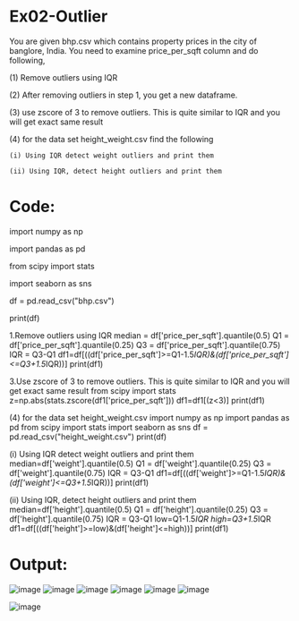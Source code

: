 # Ex02-Outlier

You are given bhp.csv which contains property prices in the city of banglore, India. You need to examine price_per_sqft column and do following,

(1) Remove outliers using IQR 

(2) After removing outliers in step 1, you get a new dataframe.

(3) use zscore of 3 to remove outliers. This is quite similar to IQR and you will get exact same result

(4) for the data set height_weight.csv find the following

    (i) Using IQR detect weight outliers and print them

    (ii) Using IQR, detect height outliers and print them
    
    
 # Code:
import numpy as np  

import pandas as pd

from scipy import stats

import seaborn as sns

df = pd.read_csv("bhp.csv")

print(df)

1.Remove outliers using IQR
median = df['price_per_sqft'].quantile(0.5)
Q1 = df['price_per_sqft'].quantile(0.25)
Q3 = df['price_per_sqft'].quantile(0.75)
IQR = Q3-Q1
df1=df[((df['price_per_sqft']>=Q1-1.5*IQR)&(df['price_per_sqft']<=Q3+1.5*IQR))]
print(df1)

3.Use zscore of 3 to remove outliers. This is quite similar to IQR and you will get
exact same result
from scipy import stats
z=np.abs(stats.zscore(df1['price_per_sqft']))
df1=df1[(z<3)]
print(df1)

(4) for the data set height_weight.csv
import numpy as np
import pandas as pd
from scipy import stats
import seaborn as sns
df = pd.read_csv("height_weight.csv")
print(df)

(i) Using IQR detect weight outliers and print them
median=df['weight'].quantile(0.5)
Q1 = df['weight'].quantile(0.25)
Q3 = df['weight'].quantile(0.75)
IQR = Q3-Q1
df1=df[((df['weight']>=Q1-1.5*IQR)&(df['weight']<=Q3+1.5*IQR))]
print(df1)

(ii) Using IQR, detect height outliers and print them
median=df['height'].quantile(0.5)
Q1 = df['height'].quantile(0.25)
Q3 = df['height'].quantile(0.75)
IQR = Q3-Q1
low=Q1-1.5*IQR
high=Q3+1.5*IQR
df1=df[((df['height']>=low)&(df['height']<=high))]
print(df1)

# Output:
![image](https://user-images.githubusercontent.com/95179990/227202897-cdfb3fc6-0538-4d31-9c27-e0c554a69deb.png)
![image](https://user-images.githubusercontent.com/95179990/227203827-22d70253-f5b9-4b28-a656-b981d6df6e06.png)
![image](https://user-images.githubusercontent.com/95179990/227203957-074396e0-07c8-4f23-990a-e025feee533e.png)
![image](https://user-images.githubusercontent.com/95179990/227204107-1380ef41-1b7a-476e-ba2d-447260b4548a.png)
![image](https://user-images.githubusercontent.com/95179990/227204454-43c780b6-1d88-45de-af63-531fe39d6051.png)
![image](https://user-images.githubusercontent.com/95179990/227204815-51bafd22-e480-4255-8b72-f4bf4f05765d.png)

![image](https://user-images.githubusercontent.com/95179990/227204747-950f9833-38c0-44c2-b7f2-f5183d164889.png)





